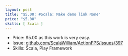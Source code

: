 ```yaml
---
layout: post
title: "$5.00: #Scala: Make demo link None"
price: "$5.00"
skills: [ Scala ]
---
```


- Price: $5.00 as this work is very easy.
- Issue: [github.com/ScalaWilliam/ActionFPS/issues/397](https://github.com/ScalaWilliam/ActionFPS/issues/397)
- Skills: Scala, Play Framework
